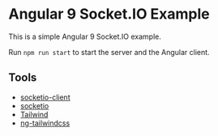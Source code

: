 # Angular 9 Socket.IO Example

This is a simple Angular 9 Socket.IO example.

Run `npm run start` to start the server and the Angular client.

## Tools

- [socketio-client](https://github.com/socketio/socket.io-client)
- [socketio](https://github.com/socketio/socket.io)
- [Tailwind](https://tailwindcss.com)
- [ng-tailwindcss](https://github.com/tehpsalmist/ng-tailwindcss)
